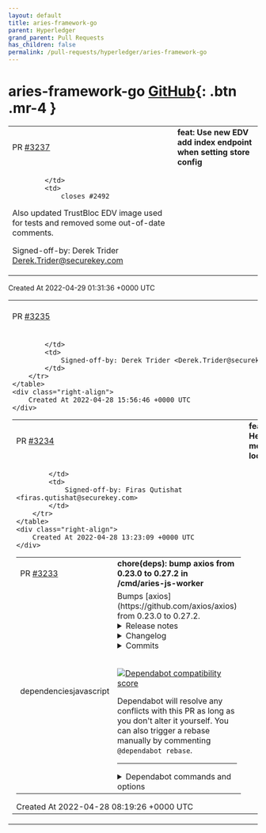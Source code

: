 ```yaml
---
layout: default
title: aries-framework-go
parent: Hyperledger
grand_parent: Pull Requests
has_children: false
permalink: /pull-requests/hyperledger/aries-framework-go
---
```


# aries-framework-go <span class="fs-3 right-align">[GitHub](https://github.com/hyperledger/aries-framework-go){: .btn .mr-4 }</span>


<div>
    <table>
        <tr>
            <td>
                PR <a href="https://github.com/hyperledger/aries-framework-go/pull/3237" class=".btn">#3237</a>
            </td>
            <td>
                <b>
                    feat: Use new EDV add index endpoint when setting store config
                </b>
            </td>
        </tr>
        <tr>
            <td>
                
            </td>
            <td>
                closes #2492

Also updated TrustBloc EDV image used for tests and removed some out-of-date comments.

Signed-off-by: Derek Trider <Derek.Trider@securekey.com>
            </td>
        </tr>
    </table>
    <div class="right-align">
        Created At 2022-04-29 01:31:36 +0000 UTC
    </div>
</div>

<div>
    <table>
        <tr>
            <td>
                PR <a href="https://github.com/hyperledger/aries-framework-go/pull/3235" class=".btn">#3235</a>
            </td>
            <td>
                <b>
                    test: Option to skip the "TestProviderOpenStoreSetGetConfig" tests
                </b>
            </td>
        </tr>
        <tr>
            <td>
                
            </td>
            <td>
                Signed-off-by: Derek Trider <Derek.Trider@securekey.com>
            </td>
        </tr>
    </table>
    <div class="right-align">
        Created At 2022-04-28 15:56:46 +0000 UTC
    </div>
</div>

<div>
    <table>
        <tr>
            <td>
                PR <a href="https://github.com/hyperledger/aries-framework-go/pull/3234" class=".btn">#3234</a>
            </td>
            <td>
                <b>
                    feat: add HealthCheck method to localkms
                </b>
            </td>
        </tr>
        <tr>
            <td>
                
            </td>
            <td>
                Signed-off-by: Firas Qutishat <firas.qutishat@securekey.com>
            </td>
        </tr>
    </table>
    <div class="right-align">
        Created At 2022-04-28 13:23:09 +0000 UTC
    </div>
</div>

<div>
    <table>
        <tr>
            <td>
                PR <a href="https://github.com/hyperledger/aries-framework-go/pull/3233" class=".btn">#3233</a>
            </td>
            <td>
                <b>
                    chore(deps): bump axios from 0.23.0 to 0.27.2 in /cmd/aries-js-worker
                </b>
            </td>
        </tr>
        <tr>
            <td>
                <span class="chip">dependencies</span><span class="chip">javascript</span>
            </td>
            <td>
                Bumps [axios](https://github.com/axios/axios) from 0.23.0 to 0.27.2.
<details>
<summary>Release notes</summary>
<p><em>Sourced from <a href="https://github.com/axios/axios/releases">axios's releases</a>.</em></p>
<blockquote>
<h2>v0.27.2</h2>
<h3>0.27.2 (April 27, 2022)</h3>
<p>Fixes and Functionality:</p>
<ul>
<li>Fixed FormData posting in browser environment by reverting <a href="https://github-redirect.dependabot.com/axios/axios/issues/3785">#3785</a> (<a href="https://github-redirect.dependabot.com/axios/axios/pull/4640">#4640</a>)</li>
<li>Enhanced protocol parsing implementation (<a href="https://github-redirect.dependabot.com/axios/axios/pull/4639">#4639</a>)</li>
<li>Fixed bundle size</li>
</ul>
<h2>v0.27.1</h2>
<h3>0.27.1 (April 26, 2022)</h3>
<p>Fixes and Functionality:</p>
<ul>
<li>Removed import of url module in browser build due to huge size overhead and builds being broken (<a href="https://github-redirect.dependabot.com/axios/axios/pull/4594">#4594</a>)</li>
<li>Bumped follow-redirects to ^1.14.9 (<a href="https://github-redirect.dependabot.com/axios/axios/pull/4615">#4615</a>)</li>
</ul>
<h2>v0.27.0</h2>
<h3>0.27.0 (April 25, 2022)</h3>
<p>Breaking changes:</p>
<ul>
<li>New toFormData helper function that allows the implementor to pass an object and allow axios to convert it to FormData (<a href="https://github-redirect.dependabot.com/axios/axios/pull/3757">#3757</a>)</li>
<li>Removed functionality that removed the the <code>Content-Type</code> request header when passing FormData (<a href="https://github-redirect.dependabot.com/axios/axios/pull/3785">#3785</a>)</li>
<li><strong>(*)</strong> Refactored error handling implementing AxiosError as a constructor, this is a large change to error handling on the whole (<a href="https://github-redirect.dependabot.com/axios/axios/pull/3645">#3645</a>)</li>
<li>Separated responsibility for FormData instantiation between <code>transformRequest</code> and <code>toFormData</code> (<a href="https://github-redirect.dependabot.com/axios/axios/pull/4470">#4470</a>)</li>
<li><strong>(*)</strong> Improved and fixed multiple issues with FormData support (<a href="https://github-redirect.dependabot.com/axios/axios/pull/4448">#4448</a>)</li>
</ul>
<p>QOL and DevX improvements:</p>
<ul>
<li>Added a multipart/form-data testing playground allowing contributors to debug changes easily (<a href="https://github-redirect.dependabot.com/axios/axios/pull/4465">#4465</a>)</li>
</ul>
<p>Fixes and Functionality:</p>
<ul>
<li>Refactored project file structure to avoid circular imports (<a href="https://github-redirect.dependabot.com/axios/axios/pull/4516">#4515</a>) &amp; (<a href="https://github-redirect.dependabot.com/axios/axios/pull/4516">#4516</a>)</li>
<li>Bumped follow-redirects to ^1.14.9 (<a href="https://github-redirect.dependabot.com/axios/axios/pull/4562">#4562</a>)</li>
</ul>
<p>Internal and Tests:</p>
<ul>
<li>Updated dev dependencies to latest version</li>
</ul>
<p>Documentation:</p>
<ul>
<li>Fixing incorrect link in changelog (<a href="https://github-redirect.dependabot.com/axios/axios/pull/4551">#4551</a>)</li>
</ul>
<p>Notes:</p>
<ul>
<li><strong>(*)</strong> Please read these pull requests before updating, these changes are very impactful and far reaching.</li>
</ul>
<h2>v0.26.1</h2>
<h3>0.26.1 (March 9, 2022)</h3>
<p>Fixes and Functionality:</p>
<ul>
<li>Refactored project file structure to avoid circular imports (<a href="https://github-redirect.dependabot.com/axios/axios/pull/4220">#4220</a>)</li>
</ul>
<h2>v0.26.0</h2>
<h3>0.26.0 (February 13, 2022)</h3>
<!-- raw HTML omitted -->
</blockquote>
<p>... (truncated)</p>
</details>
<details>
<summary>Changelog</summary>
<p><em>Sourced from <a href="https://github.com/axios/axios/blob/master/CHANGELOG.md">axios's changelog</a>.</em></p>
<blockquote>
<h3>0.27.2 (April 27, 2022)</h3>
<p>Fixes and Functionality:</p>
<ul>
<li>Fixed FormData posting in browser environment by reverting <a href="https://github-redirect.dependabot.com/axios/axios/issues/3785">#3785</a> (<a href="https://github-redirect.dependabot.com/axios/axios/pull/4640">#4640</a>)</li>
<li>Enhanced protocol parsing implementation (<a href="https://github-redirect.dependabot.com/axios/axios/pull/4639">#4639</a>)</li>
<li>Fixed bundle size</li>
</ul>
<h3>0.27.1 (April 26, 2022)</h3>
<p>Fixes and Functionality:</p>
<ul>
<li>Removed import of url module in browser build due to huge size overhead and builds being broken (<a href="https://github-redirect.dependabot.com/axios/axios/pull/4594">#4594</a>)</li>
<li>Bumped follow-redirects to ^1.14.9 (<a href="https://github-redirect.dependabot.com/axios/axios/pull/4615">#4615</a>)</li>
</ul>
<h3>0.27.0 (April 25, 2022)</h3>
<p>Breaking changes:</p>
<ul>
<li>New toFormData helper function that allows the implementor to pass an object and allow axios to convert it to FormData (<a href="https://github-redirect.dependabot.com/axios/axios/pull/3757">#3757</a>)</li>
<li>Removed functionality that removed the the <code>Content-Type</code> request header when passing FormData (<a href="https://github-redirect.dependabot.com/axios/axios/pull/3785">#3785</a>)</li>
<li><strong>(*)</strong> Refactored error handling implementing AxiosError as a constructor, this is a large change to error handling on the whole (<a href="https://github-redirect.dependabot.com/axios/axios/pull/3645">#3645</a>)</li>
<li>Separated responsibility for FormData instantiation between <code>transformRequest</code> and <code>toFormData</code> (<a href="https://github-redirect.dependabot.com/axios/axios/pull/4470">#4470</a>)</li>
<li><strong>(*)</strong> Improved and fixed multiple issues with FormData support (<a href="https://github-redirect.dependabot.com/axios/axios/pull/4448">#4448</a>)</li>
</ul>
<p>QOL and DevX improvements:</p>
<ul>
<li>Added a multipart/form-data testing playground allowing contributors to debug changes easily (<a href="https://github-redirect.dependabot.com/axios/axios/pull/4465">#4465</a>)</li>
</ul>
<p>Fixes and Functionality:</p>
<ul>
<li>Refactored project file structure to avoid circular imports (<a href="https://github-redirect.dependabot.com/axios/axios/pull/4516">#4515</a>) &amp; (<a href="https://github-redirect.dependabot.com/axios/axios/pull/4516">#4516</a>)</li>
<li>Bumped follow-redirects to ^1.14.9 (<a href="https://github-redirect.dependabot.com/axios/axios/pull/4562">#4562</a>)</li>
</ul>
<p>Internal and Tests:</p>
<ul>
<li>Updated dev dependencies to latest version</li>
</ul>
<p>Documentation:</p>
<ul>
<li>Fixing incorrect link in changelog (<a href="https://github-redirect.dependabot.com/axios/axios/pull/4551">#4551</a>)</li>
</ul>
<p>Notes:</p>
<ul>
<li><strong>(*)</strong> Please read these pull requests before updating, these changes are very impactful and far reaching.</li>
</ul>
<h3>0.26.1 (March 9, 2022)</h3>
<p>Fixes and Functionality:</p>
<ul>
<li>Refactored project file structure to avoid circular imports (<a href="https://github-redirect.dependabot.com/axios/axios/pull/4220">#4220</a>)</li>
</ul>
<h3>0.26.0 (February 13, 2022)</h3>
<p>Fixes and Functionality:</p>
<ul>
<li>Fixed The timeoutErrorMessage property in config not work with Node.js (<a href="https://github-redirect.dependabot.com/axios/axios/pull/3581">#3581</a>)</li>
<li>Added errors to be displayed when the query parsing process itself fails (<a href="https://github-redirect.dependabot.com/axios/axios/pull/3961">#3961</a>)</li>
<li>Fix/remove url required (<a href="https://github-redirect.dependabot.com/axios/axios/pull/4426">#4426</a>)</li>
<li>Update follow-redirects dependency due to Vulnerability (<a href="https://github-redirect.dependabot.com/axios/axios/pull/4462">#4462</a>)</li>
</ul>
<!-- raw HTML omitted -->
</blockquote>
<p>... (truncated)</p>
</details>
<details>
<summary>Commits</summary>
<ul>
<li><a href="https://github.com/axios/axios/commit/bc733fec78326609e751187c9d453cee9bf1993a"><code>bc733fe</code></a> Releasing v0.27.2</li>
<li><a href="https://github.com/axios/axios/commit/b9e9fb4fa0ab1e0f4bc9ac8d8cf493f5f8507dc3"><code>b9e9fb4</code></a> Enhanced protocol parsing implementation to fix <a href="https://github-redirect.dependabot.com/axios/axios/issues/4633">#4633</a>; (<a href="https://github-redirect.dependabot.com/axios/axios/issues/4639">#4639</a>)</li>
<li><a href="https://github.com/axios/axios/commit/76432c18bee20e2cbd9e673af8a3bf43641ad115"><code>76432c1</code></a> Fixed FormData posting in browser environment by reverting <a href="https://github-redirect.dependabot.com/axios/axios/issues/3785">#3785</a>; (<a href="https://github-redirect.dependabot.com/axios/axios/issues/4640">#4640</a>)</li>
<li><a href="https://github.com/axios/axios/commit/82fd15f3d4d0af5c965701d05deed98c6c056e94"><code>82fd15f</code></a> Combined build process and cleaned it up a bit</li>
<li><a href="https://github.com/axios/axios/commit/1d82af1a504dd85925738a80c125209ecc178752"><code>1d82af1</code></a> Fixing issues with bundle sizes</li>
<li><a href="https://github.com/axios/axios/commit/bcb166e6e8fe5425d480c967750a103216f9ba22"><code>bcb166e</code></a> Fixed incorrect date in changelog</li>
<li><a href="https://github.com/axios/axios/commit/838f53b4bb6616d8ec8efdae0612c9c74b8c3804"><code>838f53b</code></a> Merge branch 'master' of github.com:axios/axios</li>
<li><a href="https://github.com/axios/axios/commit/cb9c534963a99292f1d0c6137a7d32d9c859f6d5"><code>cb9c534</code></a> Releasing v0.27.1</li>
<li><a href="https://github.com/axios/axios/commit/91d21fc5fb0eeb4c60f6a75ab6db303c5d23f3c5"><code>91d21fc</code></a> Releasing v0.72.1</li>
<li><a href="https://github.com/axios/axios/commit/167cb8b8e7dbef7acd0be9b05bd50e4af2335291"><code>167cb8b</code></a> Remove eslint-g package as this seems have been added in error</li>
<li>Additional commits viewable in <a href="https://github.com/axios/axios/compare/v0.23.0...v0.27.2">compare view</a></li>
</ul>
</details>
<br />


[![Dependabot compatibility score](https://dependabot-badges.githubapp.com/badges/compatibility_score?dependency-name=axios&package-manager=npm_and_yarn&previous-version=0.23.0&new-version=0.27.2)](https://docs.github.com/en/github/managing-security-vulnerabilities/about-dependabot-security-updates#about-compatibility-scores)

Dependabot will resolve any conflicts with this PR as long as you don't alter it yourself. You can also trigger a rebase manually by commenting `@dependabot rebase`.

[//]: # (dependabot-automerge-start)
[//]: # (dependabot-automerge-end)

---

<details>
<summary>Dependabot commands and options</summary>
<br />

You can trigger Dependabot actions by commenting on this PR:
- `@dependabot rebase` will rebase this PR
- `@dependabot recreate` will recreate this PR, overwriting any edits that have been made to it
- `@dependabot merge` will merge this PR after your CI passes on it
- `@dependabot squash and merge` will squash and merge this PR after your CI passes on it
- `@dependabot cancel merge` will cancel a previously requested merge and block automerging
- `@dependabot reopen` will reopen this PR if it is closed
- `@dependabot close` will close this PR and stop Dependabot recreating it. You can achieve the same result by closing it manually
- `@dependabot ignore this major version` will close this PR and stop Dependabot creating any more for this major version (unless you reopen the PR or upgrade to it yourself)
- `@dependabot ignore this minor version` will close this PR and stop Dependabot creating any more for this minor version (unless you reopen the PR or upgrade to it yourself)
- `@dependabot ignore this dependency` will close this PR and stop Dependabot creating any more for this dependency (unless you reopen the PR or upgrade to it yourself)


</details>
            </td>
        </tr>
    </table>
    <div class="right-align">
        Created At 2022-04-28 08:19:26 +0000 UTC
    </div>
</div>

